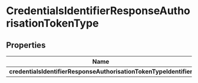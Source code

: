 # CredentialsIdentifierResponseAuthorisationTokenType

## Properties
Name | Type | Description | Notes
------------ | ------------- | ------------- | -------------
**credentialsIdentifierResponseAuthorisationTokenTypeIdentifier** | **String** |  | 
